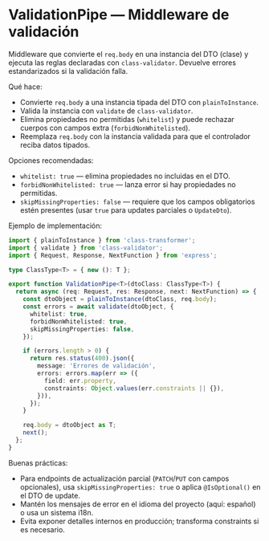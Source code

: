 # ValidationPipe — Middleware de validación

Middleware que convierte el `req.body` en una instancia del DTO (clase) y ejecuta las reglas declaradas con `class-validator`. Devuelve errores estandarizados si la validación falla.

Qué hace:

- Convierte `req.body` a una instancia tipada del DTO con `plainToInstance`.
- Valida la instancia con `validate` de `class-validator`.
- Elimina propiedades no permitidas (`whitelist`) y puede rechazar cuerpos con campos extra (`forbidNonWhitelisted`).
- Reemplaza `req.body` con la instancia validada para que el controlador reciba datos tipados.

Opciones recomendadas:

- `whitelist: true` — elimina propiedades no incluidas en el DTO.
- `forbidNonWhitelisted: true` — lanza error si hay propiedades no permitidas.
- `skipMissingProperties: false` — requiere que los campos obligatorios estén presentes (usar `true` para updates parciales o `UpdateDto`).

Ejemplo de implementación:

```typescript
import { plainToInstance } from 'class-transformer';
import { validate } from 'class-validator';
import { Request, Response, NextFunction } from 'express';

type ClassType<T> = { new (): T };

export function ValidationPipe<T>(dtoClass: ClassType<T>) {
  return async (req: Request, res: Response, next: NextFunction) => {
    const dtoObject = plainToInstance(dtoClass, req.body);
    const errors = await validate(dtoObject, {
      whitelist: true,
      forbidNonWhitelisted: true,
      skipMissingProperties: false,
    });

    if (errors.length > 0) {
      return res.status(400).json({
        message: 'Errores de validación',
        errors: errors.map(err => ({
          field: err.property,
          constraints: Object.values(err.constraints || {}),
        })),
      });
    }

    req.body = dtoObject as T;
    next();
  };
}
```

Buenas prácticas:

- Para endpoints de actualización parcial (`PATCH`/`PUT` con campos opcionales), usa `skipMissingProperties: true` o aplica `@IsOptional()` en el DTO de update.
- Mantén los mensajes de error en el idioma del proyecto (aquí: español) o usa un sistema i18n.
- Evita exponer detalles internos en producción; transforma constraints si es necesario.
